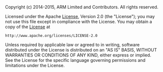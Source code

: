 Copyright (c) 2014-2015, ARM Limited and Contributors. All rights reserved.

Licensed under the Apache [License], Version 2.0 (the "License");
you may not use this file except in compliance with the License.
You may obtain a copy of the [License] at

    http://www.apache.org/licenses/LICENSE-2.0

Unless required by applicable law or agreed to in writing, software
distributed under the License is distributed on an "AS IS" BASIS,
WITHOUT WARRANTIES OR CONDITIONS OF ANY KIND, either express or implied.
See the License for the specific language governing permissions and
limitations under the License.


[License]:  http://www.apache.org/licenses/LICENSE-2.0 "http://www.apache.org/licenses/LICENSE-2.0"